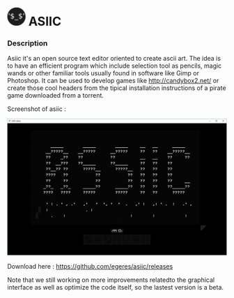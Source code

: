 # ![](https://github.com/egeres/asiic/blob/master/asiic_resources/asiic_logo_small.png) ASIIC

### Description
Asiic it's an open source text editor oriented to create ascii art. The idea is to have an efficient program which include selection tool as pencils, magic wands or other familiar tools usually found in software like Gimp or Photoshop. It can be used to develop games like http://candybox2.net/ or create those cool headers from the tipical installation instructions of a pirate game downloaded from a torrent.

Screenshot of asiic :

![](https://github.com/egeres/asiic/blob/master/asiic_resources/screenshot_asiic_1.1.0.png)

Download here : https://github.com/egeres/asiic/releases

Note that we still working on more improvements relatedto the graphical interface as well as optimize the code itself, so the lastest version is a beta.